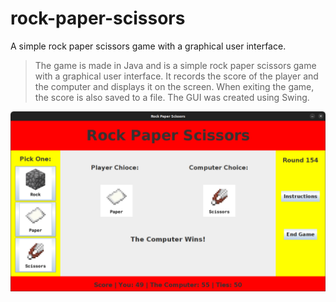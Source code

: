 # rock-paper-scissors
A simple rock paper scissors game with a graphical user interface.

>The game is made in Java and is a simple rock paper scissors game with a graphical user interface. It records the score of the player and the computer and displays it on the screen. When exiting the game, the score is also saved to a file. The GUI was created using Swing.
> 
<img src="./images/rps-gui.png" alt="Rock Paper Scissor GUI">